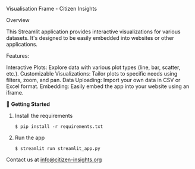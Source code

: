 Visualisation Frame - Citizen Insights

Overview

This Streamlit application provides interactive visualizations for various datasets. It's designed to be easily embedded into websites or other applications.

Features:

Interactive Plots: Explore data with various plot types (line, bar, scatter, etc.).
Customizable Visualizations: Tailor plots to specific needs using filters, zoom, and pan.
Data Uploading: Import your own data in CSV or Excel format.
Embedding: Easily embed the app into your website using an iframe.


🚀 **Getting Started**

1. Install the requirements

   ```
   $ pip install -r requirements.txt
   ```

2. Run the app

   ```
   $ streamlit run streamlit_app.py
   ```

Contact us at info@citizen-insights.org
